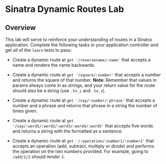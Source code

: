 # Sinatra Dynamic Routes Lab

## Overview
This lab will serve to reinforce your understanding of routes in a Sinatra application. Complete the following tasks in your application controller and get all of the `learn` tests to pass:

+ Create a dynamic route at `get '/reversename/:name'` that accepts a name and renders the name backwards.

+ Create a dynamic route at `get '/square/:number'` that accepts a number and returns the square of that number. **Note:** Remember that values in params always come in as strings, and your return value for the route should also be a string (use `.to_i` and `.to_s`).

+ Create a dynamic route at `get '/say/:number/:phrase'` that accepts a number and a phrase and returns that phrase in a string the number of times given.

+ Create a dynamic route at `get '/say/:word1/:word2/:word3/:word4/:word5'` that accepts five words and returns a string with the formatted as a sentence.

+ Create a dynamic route at `get '/:operation/:number1/:number2'` that accepts an operation (add, subtract, multiply or divide) and performs the operation on the two numbers provided. For example, going to `/add/1/2` should render `3`. 